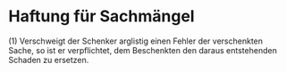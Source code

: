 # Haftung für Sachmängel

(1) Verschweigt der Schenker arglistig einen Fehler der verschenkten Sache, so ist er verpflichtet, dem Beschenkten den daraus entstehenden Schaden zu ersetzen.